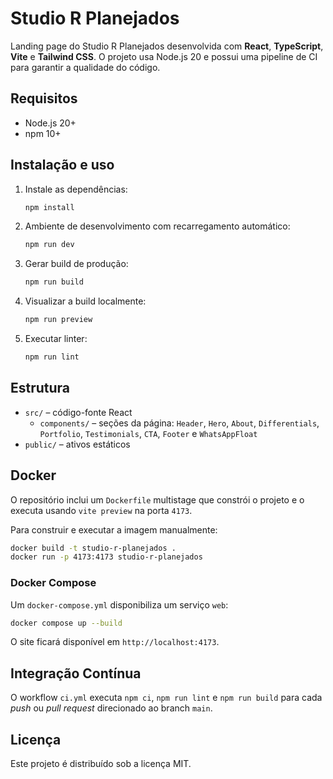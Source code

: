 # Studio R Planejados

Landing page do Studio R Planejados desenvolvida com **React**, **TypeScript**, **Vite** e **Tailwind CSS**. O projeto usa Node.js 20 e possui uma pipeline de CI para garantir a qualidade do código.

## Requisitos
- Node.js 20+
- npm 10+

## Instalação e uso
1. Instale as dependências:
   ```bash
   npm install
   ```
2. Ambiente de desenvolvimento com recarregamento automático:
   ```bash
   npm run dev
   ```
3. Gerar build de produção:
   ```bash
   npm run build
   ```
4. Visualizar a build localmente:
   ```bash
   npm run preview
   ```
5. Executar linter:
   ```bash
   npm run lint
   ```

## Estrutura
- `src/` – código-fonte React
  - `components/` – seções da página: `Header`, `Hero`, `About`, `Differentials`, `Portfolio`, `Testimonials`, `CTA`, `Footer` e `WhatsAppFloat`
- `public/` – ativos estáticos

## Docker
O repositório inclui um `Dockerfile` multistage que constrói o projeto e o executa usando `vite preview` na porta `4173`.

Para construir e executar a imagem manualmente:
```bash
docker build -t studio-r-planejados .
docker run -p 4173:4173 studio-r-planejados
```

### Docker Compose
Um `docker-compose.yml` disponibiliza um serviço `web`:
```bash
docker compose up --build
```
O site ficará disponível em `http://localhost:4173`.

## Integração Contínua
O workflow `ci.yml` executa `npm ci`, `npm run lint` e `npm run build` para cada _push_ ou _pull request_ direcionado ao branch `main`.

## Licença
Este projeto é distribuído sob a licença MIT.
